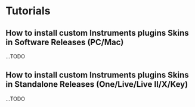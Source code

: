 # Tutorials

## How to install custom Instruments plugins Skins in Software Releases (PC/Mac)

...TODO

## How to install custom Instruments plugins Skins in Standalone Releases (One/Live/Live II/X/Key)

...TODO

